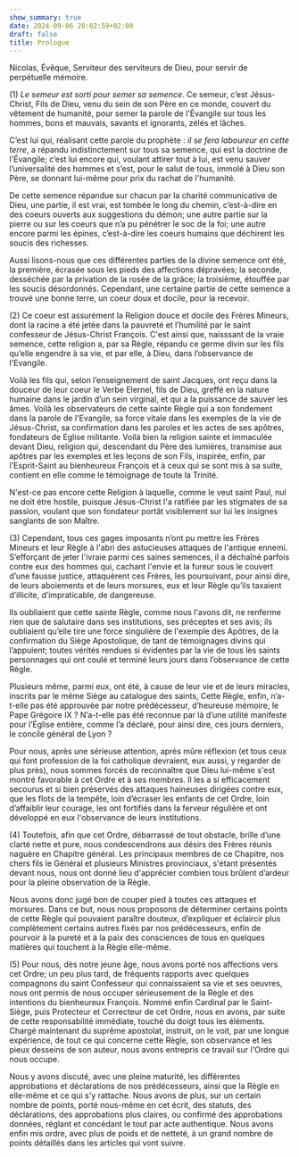 ```yaml
---
show_summary: true
date: 2024-09-06 20:02:59+02:00
draft: false
title: Prologue
---
```





Nicolas, Évêque, Serviteur des serviteurs de Dieu, pour servir de perpétuelle mémoire.

(1) *Le semeur est sorti pour semer sa semence*. Ce semeur, c’est Jésus-Christ, Fils de Dieu, venu du sein de son Père en ce monde, couvert du vêtement de humanité, pour semer la parole de l'Évangile sur tous les hommes, bons et mauvais, savants et ignorants, zélés et lâches. 

C’est lui qui, réalisant cette parole du prophète : *il se fera laboureur en cette terre*, a répandu indistinctement sur tous sa semence, qui est la doctrine de l'Évangile; c’est lui encore qui, voulant attirer tout à lui, est venu sauver l’universalité des hommes et s’est, pour le salut de tous, immolé à Dieu son Père, se donnant lui-même pour prix du rachat de l'humanité.

De cette semence répandue sur chacun par la charité communicative de Dieu, une partie, il est vrai, est tombée le long du chemin, c’est-à-dire en des coeurs ouverts aux suggestions du démon; une autre partie sur la pierre ou sur les coeurs que n’a pu pénétrer le soc de la foi; une autre encore parmi les épines, c’est-à-dire les coeurs humains que déchirent les soucis des richesses. 

Aussi lisons-nous que ces différentes parties de la divine semence ont été, la première, écrasée sous les pieds des affections dépravées; la seconde, desséchée par la privation de la rosée de la grâce; la troisième, étouffée par les soucis désordonnés. Cependant, une certaine partie de cette semence a trouvé une bonne terre, un coeur doux et docile, pour la recevoir.

(2) Ce coeur est assurément la Religion douce et docile des Frères Mineurs, dont la racine a été jetée dans la pauvreté et l’humilité par le saint confesseur de Jésus-Christ François. C'est ainsi que, naisssant de la vraie semence, cette religion a, par sa Règle, répandu ce germe divin sur les fils qu’elle engendre à sa vie, et par elle, à Dieu, dans l’observance de l'Evangile. 

Voilà les fils qui, selon l’enseignement de saint Jacques, ont reçu dans la douceur de leur coeur le Verbe Elernel, fils de Dieu, greffé en la nature humaine dans le jardin d’un sein virginal, et qui a la puissance de sauver les âmes. Voilà les observateurs de cette sainte Règle qui a son fondement dans la parole de l'Evangile, sa force vitale dans les exemples de la vie de Jésus-Christ, sa confirmation dans les paroles et les actes de ses apôtres, fondateurs de Eglise militante. Voilà bien la religion sainte et immaculée devant Dieu, religion qui, descendant du Père des lumières, transmise aux apôtres par les exemples et les leçons de son Fils, inspirée, enfin, par l'Esprit-Saint au bienheureux François et à ceux qui se sont mis à sa suite, contient en elle comme le témoignage de toute la Trinité. 

N'est-ce pas encore cette Religion à laquelle, comme le veut saint Paul, nul ne doit étre hostile, puisque Jésus-Christ l'a ratifiée par les stigmates de sa passion, voulant que son fondateur portât visiblement sur lui les insignes sanglants de son Maître.

(3) Cependant, tous ces gages imposants n’ont pu mettre les Frères Mineurs et leur Règle à l'abri des astucieuses attaques de l'antique ennemi. S’efforçant de jeter l'ivraie parmi ces saines semences, il a déchaîné parfois contre eux des hommes qui, cachant l'envie et la fureur sous le couvert d’une fausse justice, attaquèrent ces Frères, les poursuivant, pour ainsi dire, de leurs aboiements et de leurs morsures, eux et leur Règle qu’ils taxaient d’illicite, d’impraticable, de dangereuse. 

Ils oubliaient que cette sainte Règle, comme nous l'avons dit, ne renferme rien que de salutaire dans ses institutions, ses préceptes et ses avis; ils oubliaient qu’elle tire une force singulière de l'exemple des Apôtres, de la confirmation du Siège Apostolique, de tant de témoignages divins qui l’appuient; toutes vérités rendues si évidentes par la vie de tous lès saints personnages qui ont coulé et terminé leurs jours dans l’observance de cette Règle. 

Plusieurs même, parmi eux, ont été, à cause de leur vie et de leurs miracles, inscrits par le même Siège au catalogue des saints, Cette Règle, enfin, n’a-t-elle pas été approuvée par notre prédécesseur, d’heureuse mémoire, le Pape Grégoire IX ? N’a-t-elle pas été reconnue par là d’une utilité manifeste pour l’Église entière, comme l’a déclaré, pour ainsi dire, ces jours derniers, le concile général de Lyon ?

Pour nous, après une sérieuse attention, après mûre réflexion (et tous ceux qui font profession de la foi catholique devraient, eux aussi, y regarder de plus près), nous sommes forcés de reconnaître que Dieu lui-même s'est montré favorable à cet Ordre et à ses membres. Il les a si efficacement secourus et si bien préservés des attaques haineuses dirigées contre eux, que les flots de la tempête, loin d’écraser les enfants de cet Ordre, loin d’affaiblir leur courage, les ont fortifiés dans la ferveur régulière et ont développé en eux l'observance de leurs institutions.

(4) Toutefois, afin que cet Ordre, débarrassé de tout obstacle, brille d’une clarté nette et pure, nous condescendrons aux désirs des Frères réunis naguère en Chapitre général. Les principaux membres de ce Chapitre, nos chers fils le Général et plusieurs Ministres provinciaux, s'étant présentés devant nous, nous ont donné lieu d'apprécier combien tous brûlent d’ardeur pour la pleine observation de la Règle. 

Nous avons donc jugé bon de couper pied à toutes ces attaques et morsures. Dans ce but, nous nous proposons de déterminer certains points de cette Règle qui pouvaient paraître douteux, d’expliquer et éclaircir plus complètement certains autres fixés par nos prédécesseurs, enfin de pourvoir à la pureté et à la paix des consciences de tous en quelques matières qui touchent à la Règle elle-même.

(5) Pour nous, dès notre jeune âge, nous avons porté nos affections vers cet Ordre; un peu plus tard, de fréquents rapports avec quelques compagnons du saint Confesseur qui connaissaient sa vie et ses oeuvres, nous ont permis de nous occuper sérieusement de la Règle et des intentions du bienheureux François. Nommé enfin Cardinal par le Saint-Siège, puis Protecteur et Correcteur de cet Ordre, nous en avons, par suite de cette responsabilité immédiate, touché du doigt tous les éléments. Chargé maintenant du suprême apostolat, instruit, on le voit, par une longue expérience, de tout ce qui concerne cette Règle, son observance et les pieux desseins de son auteur, nous avons entrepris ce travail sur l'Ordre qui nous occupe. 

Nous y avons discuté, avec une pleine maturité, les différentes approbations et déclarations de nos prédécesseurs, ainsi que la Règle en elle-même et ce qui s'y rattache. Nous avons de plus, sur un certain nombre de points, porté nous-même en cet écrit, des statuts, des déclarations, des approbations plus claires, ou confirmé des approbations données, réglant et concédant le tout par acte authentique. Nous avons enfin mis ordre, avec plus de poids et de netteté, à un grand nombre de points détaillés dans les articles qui vont suivre.

